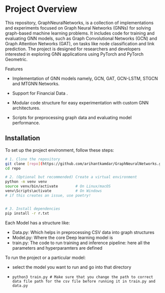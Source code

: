 # Project Overview

This repository, GraphNeuralNetworks, is a collection of implementations and experiments focused on Graph Neural Networks (GNNs) for solving graph-based machine learning problems. It includes code for training and evaluating GNN models, such as Graph Convolutional Networks (GCN) and Graph Attention Networks (GAT), on tasks like node classification and link prediction. The project is designed for researchers and developers interested in exploring GNN applications using PyTorch and PyTorch Geometric.


Features





- Implementation of GNN models namely, GCN, GAT, GCN-LSTM, STGCN and MTGNN Networks.



- Support for Financial Data .



- Modular code structure for easy experimentation with custom GNN architectures.



- Scripts for preprocessing graph data and evaluating model performance.



## Installation

To set up the project environment, follow these steps:
```bash
# 1. Clone the repository
git clone [repo](https://github.com/arihantkamdar/GraphNeuralNetworks.git/)
cd repo

# 2. (Optional but recommended) Create a virtual environment
python -m venv venv
source venv/bin/activate        # On Linux/macOS
venv\Scripts\activate           # On Windows
# if this creates an issue, use poetry! 


# 3. Install dependencies
pip install -r r.txt

```
Each Model has a structure like:
- Data.py: Which helps in preprocessing CSV data into graph structures
- Model.py: Where the core Deep learning model is
- train.py: The code to run training and inference pipeline: here all the parameters and hyperparamters are defined

To run  the project or a particular model:

- select the model you want to run and go into that directory
- ```
  python3 train.py # Make sure that you change the path to correct data file path for the csv file before running it in train.py and data.py

